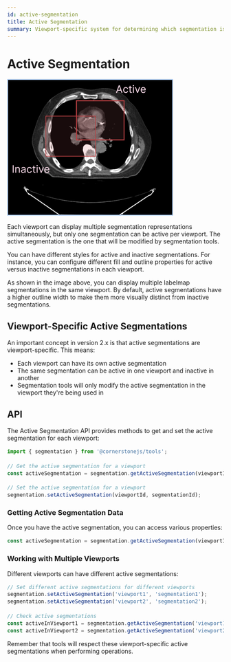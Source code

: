 ```yaml
---
id: active-segmentation
title: Active Segmentation
summary: Viewport-specific system for determining which segmentation is currently being edited, with distinct visual styling for active versus inactive segmentations
---
```



# Active Segmentation

![](../../../assets/active-segmentation.png)


Each viewport can display multiple segmentation representations simultaneously, but only one segmentation can be active per viewport. The active segmentation is the one that will be modified by segmentation tools.

You can have different styles for active and inactive segmentations. For instance, you can configure different fill and outline properties for active versus inactive segmentations in each viewport.


As shown in the image above, you can display multiple labelmap segmentations in the same viewport. By default, active segmentations have a higher outline width to make them more visually distinct from inactive segmentations.

## Viewport-Specific Active Segmentations

An important concept in version 2.x is that active segmentations are viewport-specific. This means:
- Each viewport can have its own active segmentation
- The same segmentation can be active in one viewport and inactive in another
- Segmentation tools will only modify the active segmentation in the viewport they're being used in

## API

The Active Segmentation API provides methods to get and set the active segmentation for each viewport:

```js
import { segmentation } from '@cornerstonejs/tools';

// Get the active segmentation for a viewport
const activeSegmentation = segmentation.getActiveSegmentation(viewportId);

// Set the active segmentation for a viewport
segmentation.setActiveSegmentation(viewportId, segmentationId);
```

### Getting Active Segmentation Data

Once you have the active segmentation, you can access various properties:

```js
const activeSegmentation = segmentation.getActiveSegmentation(viewportId);

```

### Working with Multiple Viewports

Different viewports can have different active segmentations:

```js
// Set different active segmentations for different viewports
segmentation.setActiveSegmentation('viewport1', 'segmentation1');
segmentation.setActiveSegmentation('viewport2', 'segmentation2');

// Check active segmentations
const activeInViewport1 = segmentation.getActiveSegmentation('viewport1');
const activeInViewport2 = segmentation.getActiveSegmentation('viewport2');
```

Remember that tools will respect these viewport-specific active segmentations when performing operations.
